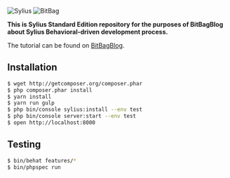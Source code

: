 ![Sylius](http://demo.sylius.org/assets/shop/img/logo.png)
![BitBag](https://bitbag.shop/static/bitbag-logo.png)

**This is Sylius Standard Edition repository for the purposes of BitBagBlog about Sylius Behavioral-driven development process.**

The tutorial can be found on [BitBagBlog](https://bitbag.shop/blog/post/working-with-bdd-and-resources-in-sylius-part-0-introduction).



Installation
------------

```bash
$ wget http://getcomposer.org/composer.phar
$ php composer.phar install
$ yarn install
$ yarn run gulp
$ php bin/console sylius:install --env test
$ php bin/console server:start --env test
$ open http://localhost:8000
```

Testing
------------

```bash
$ bin/behat features/*
$ bin/phpspec run
```